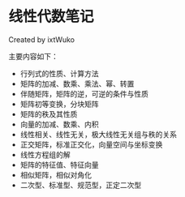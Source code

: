 # 线性代数笔记

Created by ixtWuko

主要内容如下：

- 行列式的性质、计算方法
- 矩阵的加减、数乘、乘法、幂、转置
- 伴随矩阵，矩阵的逆，可逆的条件与性质
- 矩阵初等变换，分块矩阵
- 矩阵的秩及其性质
- 向量的加减、数乘、内积
- 线性相关、线性无关，极大线性无关组与秩的关系
- 正交矩阵，标准正交化，向量空间与坐标变换
- 线性方程组的解
- 矩阵的特征值、特征向量
- 相似矩阵，相似对角化
- 二次型、标准型、规范型，正定二次型
